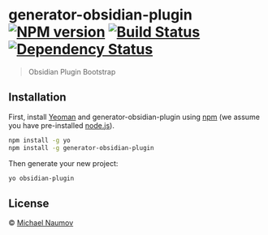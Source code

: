 # generator-obsidian-plugin [![NPM version][npm-image]][npm-url] [![Build Status][travis-image]][travis-url] [![Dependency Status][daviddm-image]][daviddm-url]
> Obsidian Plugin Bootstrap

## Installation

First, install [Yeoman](http://yeoman.io) and generator-obsidian-plugin using [npm](https://www.npmjs.com/) (we assume you have pre-installed [node.js](https://nodejs.org/)).

```bash
npm install -g yo
npm install -g generator-obsidian-plugin
```

Then generate your new project:

```bash
yo obsidian-plugin
```

## License

 © [Michael Naumov](https://github.com/mnaoumov/)

[npm-image]: https://badge.fury.io/js/generator-obsidian-plugin.svg
[npm-url]: https://npmjs.org/package/generator-obsidian-plugin
[travis-image]: https://travis-ci.com/mnaoumov/generator-obsidian-plugin.svg?branch=master
[travis-url]: https://travis-ci.com/mnaoumov/generator-obsidian-plugin
[daviddm-image]: https://david-dm.org/mnaoumov/generator-obsidian-plugin.svg?theme=shields.io
[daviddm-url]: https://david-dm.org/mnaoumov/generator-obsidian-plugin
